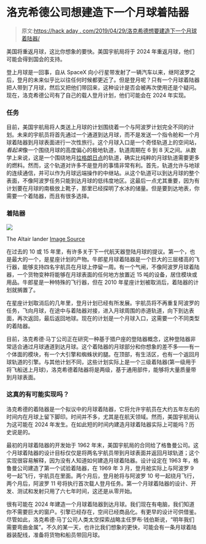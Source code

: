# 洛克希德公司想建造下一个月球着陆器

> 原文:[https://hack aday . com/2019/04/29/洛克希德想要建造下一个月球着陆器/](https://hackaday.com/2019/04/29/lockheed-wants-to-build-the-next-lunar-lander/)

美国将重返月球，这比你想象的要快。美国宇航局将于 2024 年重返月球，他们可能会得到国会的支持。

登上月球是一回事，自从 SpaceX 向小行星带发射了一辆汽车以来，继阿波罗之后，登月的未来似乎比以往任何时候都更近了。但是登月呢？只有一个月球着陆器把人带到了月球，然后又把他们带回来，这种设计是否会被再次使用还是个疑问。现在，洛克希德公司有了自己的载人登月计划，他们可能会在 2024 年实现。

### 任务

目前，美国宇航局将人类送上月球的计划围绕着一个与阿波罗计划完全不同的计划。未来的宇航员将首先通过一个通道到达月球，而不是发送一个指令舱和一个月球着陆器到月球表面进行一次性旅行。这个月球入口是一个奇怪轨道上的空间站，*看起来*像一个围绕月球的高度偏心的极地轨道，轨道周期在 6 到 8 天之间。从数学上来说，这是一个围绕地月[拉格朗日点](https://en.wikipedia.org/wiki/Lagrangian_point)的轨道，确实比纯粹的月球轨道需要更多的燃料。然而，这个轨道对许多不是登月的事情非常有利。首先，轨道允许与地球的连续通信，并可以作为月球远端操作的中继站。从这个轨道可以到达月球的整个表面，不像阿波罗任务只能到达月球的低纬度地区。这最后一点尤其重要，因为有计划要在月球的南极放上靴子，那里已经探明了水冰的储量。但是要到达地表，你需要一个着陆器，而且有很多选择。

### 着陆器

[![](../Images/0a72e452d6199faeb83bae0d0c622e4e.png)](https://hackaday.com/wp-content/uploads/2019/04/Altair.jpg)

The Altair lander [Image Source](https://commons.wikimedia.org/wiki/File:Altair-Lander_(latest).jpg)

在过去的 10 或 15 年里，有许多关于下一代航天器登陆月球的提议。第一个，也是最大的一个，是星座计划的产物。牛郎星月球着陆器是一个巨大的三层楼高的飞行器，能够支持四名宇航员在月球上停留一周。有一个气闸，不像阿波罗月球着陆器，一个货物变种将能够在月球表面的任何地方放置近 15 吨的设备，居住模块或用品。牛郎星是一种特殊的飞行器，但在 2010 年星座计划被取消后，着陆器的计划就搁置了。

在星座计划取消后的几年里，登月计划已经有所发展。宇航员将不再重复阿波罗的任务，飞向月球，在途中与着陆器对接，进入月球周围的赤道轨道，向下到达表面，再次返回，最后返回地球。现在的计划是一个月球入口，这需要一个不同类型的着陆器。

目前，洛克希德·马丁公司正在研究一种基于猎户座的登陆器概念，这种登陆器非常适合通过月球通道到达月球。这个着陆器的月球部分和你想象的差不多——有一个体面的模块，有一个大引擎和蜘蛛状的腿。在顶部，有生活区，也有一个返回月球轨道的引擎。与其他计划不同，这些计划实际上是一个三级着陆器(第一级用于将飞船送上月球)，洛克希德着陆器将是两级，基于通用部件，能够将大量质量带到月球表面。

### 这真的有可能实现吗？

洛克希德的着陆器是一个拟议中的月球着陆器，它将允许宇航员在大约五年左右的时间内在月球上留下脚印。时间并不多，尤其是在航天领域。然而，美国宇航局认为这可能在 2024 年发生。在如此短的时间内建造月球着陆器实际上可能吗？历史说是的。

最初的月球着陆器的开发始于 1962 年末，美国宇航局的合同给了格鲁曼公司。这个月球着陆器的设计目标仅仅是将两名宇航员带到月球表面并返回月球轨道；这个实现很容易解释，因为没有人知道如何建造月球着陆器。设计设定在 1963 年，格鲁曼公司建造了第一个试验着陆器，在 1969 年 3 月，登月舱实际上与阿波罗 9 号一起飞行，宇航员在里面。两个月后，登月舱将与阿波罗 10 号一起绕月飞行，两个月后，阿波罗 11 号将执行首次载人登月任务。第一个月球着陆器的设计、开发、测试和发射只用了六七年时间，这还是从零开始。

很有可能在 2024 年建造一个月球着陆器到达月球。我们现在有电脑，我们知道你不需要巨大的窗户。引擎已经存在，空间已经商品化。有更早的设计可供借鉴。尽管如此，洛克希德·马丁公司人类太空探索战略主任罗布·钱伯斯说，“明年我们需要弯曲金属”。不久的某一天，也许比我们想象的更快，可能会有一条月球着陆器装配线，准备将货物和船员带回月球。